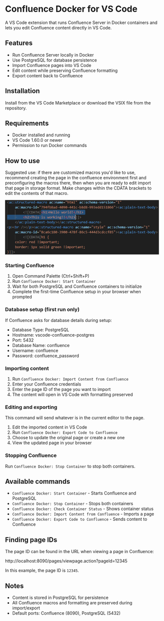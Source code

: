 # Confluence Docker for VS Code

A VS Code extension that runs Confluence Server in Docker containers and lets you edit Confluence content directly in VS Code.

## Features

- Run Confluence Server locally in Docker
- Use PostgreSQL for database persistence
- Import Confluence pages into VS Code
- Edit content while preserving Confluence formatting
- Export content back to Confluence

## Installation

Install from the VS Code Marketplace or download the VSIX file from the repository.

## Requirements

- Docker installed and running
- VS Code 1.60.0 or newer
- Permission to run Docker commands

## How to use
Suggested use: if there are customized macros you'd like to use, recommend creating the page in the confluence environment first and preconfiguring the macros there, then when you are ready to edit import that page in storage format. Make changes within the CDATA brackets to edit the contents of that macro.

![CDATA Bracket where the Macro Contents are edited](image.png)

### Starting Confluence

1. Open Command Palette (Ctrl+Shift+P)
2. Run `Confluence Docker: Start Container`
3. Wait for both PostgreSQL and Confluence containers to initialize
4. Complete the first-time Confluence setup in your browser when prompted

### Database setup (first run only)

If Confluence asks for database details during setup:
- Database Type: PostgreSQL
- Hostname: vscode-confluence-postgres
- Port: 5432
- Database Name: confluence
- Username: confluence
- Password: confluence_password

### Importing content

1. Run `Confluence Docker: Import Content from Confluence`
2. Enter your Confluence credentials
3. Enter the page ID of the page you want to import
4. The content will open in VS Code with formatting preserved

### Editing and exporting
This command will send whatever is in the current editor to the page.  
1. Edit the imported content in VS Code
2. Run `Confluence Docker: Export Code to Confluence`
3. Choose to update the original page or create a new one
4. View the updated page in your browser

### Stopping Confluence

Run `Confluence Docker: Stop Container` to stop both containers.

## Available commands

- `Confluence Docker: Start Container` - Starts Confluence and PostgreSQL
- `Confluence Docker: Stop Container` - Stops both containers
- `Confluence Docker: Check Container Status` - Shows container status
- `Confluence Docker: Import Content from Confluence` - Imports a page
- `Confluence Docker: Export Code to Confluence` - Sends content to Confluence

## Finding page IDs

The page ID can be found in the URL when viewing a page in Confluence:

http://localhost:8090/pages/viewpage.action?pageId=12345

In this example, the page ID is `12345`.

## Notes

- Content is stored in PostgreSQL for persistence
- All Confluence macros and formatting are preserved during import/export
- Default ports: Confluence (8090), PostgreSQL (5432)
